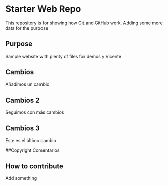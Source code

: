 # Starter Web Repo

This repository is for showing how Git and GitHub work.
Adding some more data for the purpose

## Purpose

Sample website with plenty of files for demos y Vicente

## Cambios
Añadimos un cambio

## Cambios 2
Seguimos con más cambios

## Cambios 3
Este es el último cambio


##Copyright
Comentarios

## How to contribute
Add something